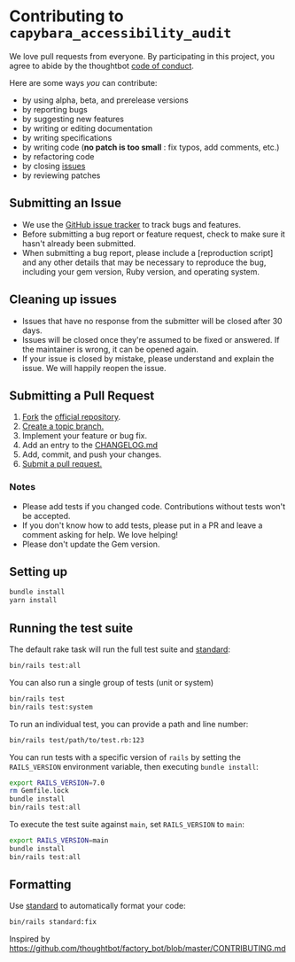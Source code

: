 # Contributing to `capybara_accessibility_audit`

We love pull requests from everyone. By participating in this project, you
agree to abide by the thoughtbot [code of conduct][].

[code of conduct]: https://thoughtbot.com/open-source-code-of-conduct

Here are some ways *you* can contribute:

* by using alpha, beta, and prerelease versions
* by reporting bugs
* by suggesting new features
* by writing or editing documentation
* by writing specifications
* by writing code (**no patch is too small** : fix typos, add comments, etc.)
* by refactoring code
* by closing [issues][]
* by reviewing patches

[issues]: https://github.com/thoughtbot/capybara_accessibility_audit/issues

## Submitting an Issue

* We use the [GitHub issue tracker][issues] to track bugs and features.
* Before submitting a bug report or feature request, check to make sure it hasn't
  already been submitted.
* When submitting a bug report, please include a [reproduction script] and any
  other details that may be necessary to reproduce the bug, including your gem
  version, Ruby version, and operating system.

## Cleaning up issues

* Issues that have no response from the submitter will be closed after 30 days.
* Issues will be closed once they're assumed to be fixed or answered. If the
  maintainer is wrong, it can be opened again.
* If your issue is closed by mistake, please understand and explain the issue.
  We will happily reopen the issue.

## Submitting a Pull Request

1. [Fork][fork] the [official repository][repo].
1. [Create a topic branch.][branch]
1. Implement your feature or bug fix.
1. Add an entry to the [CHANGELOG.md](./CHANGELOG.md)
1. Add, commit, and push your changes.
1. [Submit a pull request.][pr]

### Notes

* Please add tests if you changed code. Contributions without tests won't be accepted.
* If you don't know how to add tests, please put in a PR and leave a comment
  asking for help. We love helping!
* Please don't update the Gem version.

## Setting up

```sh
bundle install
yarn install
```

## Running the test suite

The default rake task will run the full test suite and [standard]:

```sh
bin/rails test:all
```

You can also run a single group of tests (unit or system)

```sh
bin/rails test
bin/rails test:system
```

To run an individual test, you can provide a path and line number:

```sh
bin/rails test/path/to/test.rb:123
```

You can run tests with a specific version of `rails` by setting the
`RAILS_VERSION` environment variable, then executing `bundle install`:

```sh
export RAILS_VERSION=7.0
rm Gemfile.lock
bundle install
bin/rails test:all
```

To execute the test suite against `main`, set `RAILS_VERSION` to `main`:

```sh
export RAILS_VERSION=main
bundle install
bin/rails test:all
```

## Formatting

Use [standard] to automatically format your code:

```sh
bin/rails standard:fix
```

[repo]: https://github.com/thoughtbot/capybara_accessibility_audit/tree/main
[fork]: https://help.github.com/articles/fork-a-repo/
[branch]: https://help.github.com/articles/creating-and-deleting-branches-within-your-repository/
[pr]: https://help.github.com/articles/using-pull-requests/
[standard]: https://github.com/testdouble/standard

Inspired by https://github.com/thoughtbot/factory_bot/blob/master/CONTRIBUTING.md
